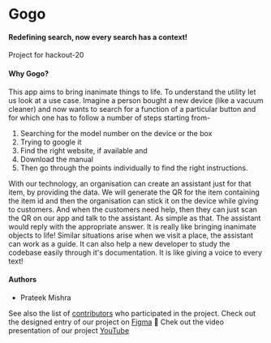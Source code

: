 # Gogo
#### Redefining search, now every search has a context!
Project for hackout-20

#### Why Gogo?
This app aims to bring inanimate things to life. To understand the utility let us look at a use case. Imagine a person bought a new device (like a vacuum cleaner) and now wants to search for a function of a particular button and for which one has to follow a number of steps starting from-
1. Searching for the model number on the device or the box
2. Trying to google it
3. Find the right website, if available and
4. Download the manual
5. Then go through the points individually to find the right instructions.

With our technology, an organisation can create an assistant just for that item, by providing the data.
We will generate the QR for the item containing the item id and then the organisation can stick it on the device while giving to customers. And when the customers need help, then they can just scan the QR on our app and talk to the assistant. As simple as that.
The assistant would reply with the appropriate answer.
It is really like bringing inanimate objects to life! Similar situations arise when we visit a place, the assistant can work as a guide. It can also help a new developer to study the codebase easily through it's documentation. It is like giving a voice to every text!

#### Authors

* Prateek Mishra

See also the list of [contributors](https://github.com/MiKinshu/Gogo/graphs/contributors) who participated in the project.
Check out the designed entry of our project on [Figma](https://www.figma.com/file/PJh6dyNK2T9Wau9k1xHXOg/Gogo?node-id=3%3A3) :tada:
Chek out the video presentation of our project [YouTube](https://www.youtube.com/watch?v=XWp59RgBb0c)
